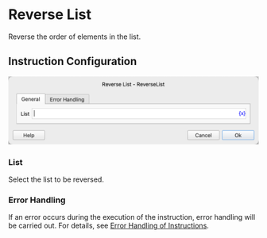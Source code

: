 # Reverse List

Reverse the order of elements in the list.

## Instruction Configuration

![General Configuration Dialog Box for Reverse List](reverse_list_general_config.png)

### List

Select the list to be reversed.

### Error Handling

If an error occurs during the execution of the instruction, error handling will be carried out. For details, see [Error Handling of Instructions](../../../manual/error_handling.md).